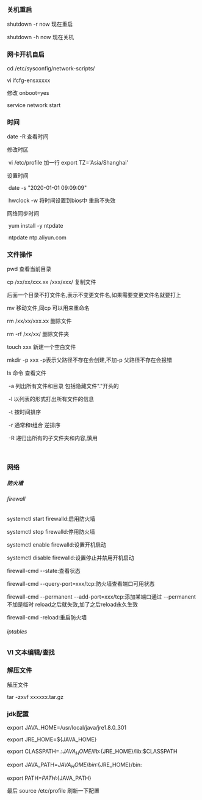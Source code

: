 ### 关机重启

shutdown -r now  现在重启

shutdown -h now 现在关机



### 网卡开机自启

cd /etc/sysconfig/network-scripts/

vi ifcfg-ensxxxxx

修改 onboot=yes

service network start

### 时间

date -R 查看时间

修改时区

​	vi /etc/profile    加一行  export TZ='Asia/Shanghai'



设置时间

​	date -s "2020-01-01 09:09:09"     

​	hwclock -w     将时间设置到bios中 重启不失效

网络同步时间

​	 yum install -y ntpdate 

​	 ntpdate ntp.aliyun.com 



### 文件操作 ###

pwd 查看当前目录

cp   /xx/xx/xxx.xx  /xxx/xxx/   复制文件

​	后面一个目录不打文件名,表示不变更文件名,如果需要变更文件名就要打上

mv  移动文件,同cp  可以用来重命名

rm /xx/xx/xxx.xx 删除文件

rm -rf  /xx/xx/ 删除文件夹

touch xxx  新建一个空白文件

mkdir -p  xxx   -p表示父路径不存在会创建,不加-p 父路径不存在会报错

ls 命令  查看文件

​	-a 列出所有文件和目录 包括隐藏文件"."开头的

​	-l 以列表的形式打出所有文件的信息

​	-t 按时间排序

​	-r 通常和t组合  逆排序

​	-R 递归出所有的子文件夹和内容,慎用

​	



### 网络 ###

##### 防火墙 #####

###### firewall ######

systemctl start firewalld:启用防火墙

systemctl stop firewalld:停用防火墙

systemctl enable firewalld:设置开机启动

systemctl disable firewalld:设置停止并禁用开机启动



firewall-cmd --state:查看状态

firewall-cmd --query-port=xxx/tcp:防火墙查看端口可用状态

firewall-cmd --permanent --add-port=xxx/tcp:添加某端口通过  --permanent 不加是临时 reload之后就失效,加了之后reload永久生效

firewall-cmd -reload:重启防火墙







###### iptables ######  













### VI 文本编辑/查找 ##







### 解压文件 

解压文件

tar -zxvf  xxxxxx.tar.gz







### jdk配置

export JAVA_HOME=/usr/local/java/jre1.8.0_301

export JRE_HOME=${JAVA_HOME}

export CLASSPATH=.:${JAVA_HOME}/lib:${JRE_HOME}/lib:$CLASSPATH

export JAVA_PATH=${JAVA_HOME}/bin:${JRE_HOME}/bin:

export PATH=$PATH:${JAVA_PATH}

最后  source /etc/profile 刷新一下配置







